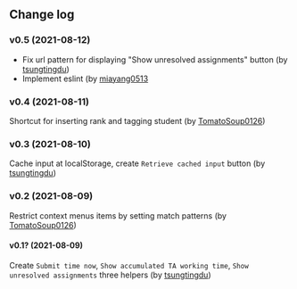 ## Change log

### v0.5 (2021-08-12)

- Fix url pattern for displaying "Show unresolved assignments" button (by [tsungtingdu](https://github.com/tsungtingdu))
- Implement eslint (by [miayang0513](https://github.com/miayang0513)

### v0.4 (2021-08-11)

Shortcut for inserting rank and tagging student (by [TomatoSoup0126](https://github.com/TomatoSoup0126))

### v0.3 (2021-08-10)

Cache input at localStorage, create `Retrieve cached input` button (by [tsungtingdu](https://github.com/tsungtingdu))

### v0.2 (2021-08-09)

Restrict context menus items by setting match patterns (by [TomatoSoup0126](https://github.com/TomatoSoup0126))

#### v0.1? (2021-08-09)

Create `Submit time now`, `Show accumulated TA working time`, `Show unresolved assignments` three helpers (by [tsungtingdu](https://github.com/tsungtingdu))
